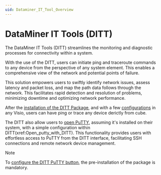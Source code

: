 ```yaml
---
uid: Dataminer_IT_Tool_Overview
---
```


# DataMiner IT Tools (DITT) 

The DataMiner IT Tools (DITT) streamlines the monitoring and diagnostic processes for connectivity within a system.

With the use of the DITT, users can initiate ping and traceroute commands to any device from the perspective of any system element. This enables a comprehensive view of the network and potential points of failure.

This solution empowers users to swiftly identify network issues, assess latency and packet loss, and map the path data follows through the network. This facilitates rapid detection and resolution of problems, minimizing downtime and optimizing network performance.

After the [installation of the DITT Package](xref:Installing_DITT), and with a few [configurations](xref:Working_With_DITT) in any Visio, users can have ping or trace any device derictly from cube.

The DITT also allow users to [open PuTTY](xref:Open_putty_with_DITT), assuming it's installed on their system, with a simple configuration within DITT(xref:Open_putty_with_DITT). This functionality provides users with effortless access to PuTTY from the DITT interface, facilitating SSH connections and remote network device management.

> [!NOTE]
> To [configure the DITT PuTTY button](xref:Working_With_DITT), the pre-installation of the package is mandatory.
